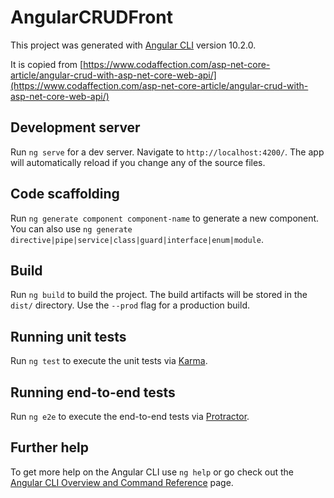 # AngularCRUDFront

This project was generated with [Angular CLI](https://github.com/angular/angular-cli) version 10.2.0.

It is copied from [https://www.codaffection.com/asp-net-core-article/angular-crud-with-asp-net-core-web-api/](https://www.codaffection.com/asp-net-core-article/angular-crud-with-asp-net-core-web-api/)

## Development server

Run `ng serve` for a dev server. Navigate to `http://localhost:4200/`. The app will automatically reload if you change any of the source files.

## Code scaffolding

Run `ng generate component component-name` to generate a new component. You can also use `ng generate directive|pipe|service|class|guard|interface|enum|module`.

## Build

Run `ng build` to build the project. The build artifacts will be stored in the `dist/` directory. Use the `--prod` flag for a production build.

## Running unit tests

Run `ng test` to execute the unit tests via [Karma](https://karma-runner.github.io).

## Running end-to-end tests

Run `ng e2e` to execute the end-to-end tests via [Protractor](http://www.protractortest.org/).

## Further help

To get more help on the Angular CLI use `ng help` or go check out the [Angular CLI Overview and Command Reference](https://angular.io/cli) page.
